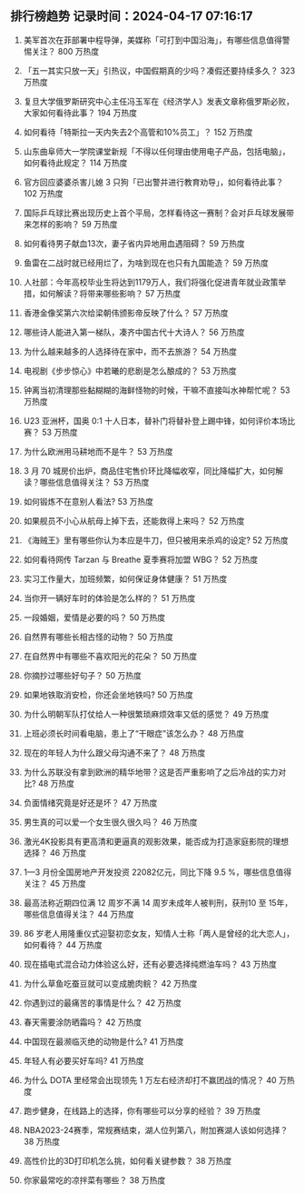 
## 排行榜趋势 记录时间：2024-04-17 07:16:17
  
  1. 美军首次在菲部署中程导弹，美媒称「可打到中国沿海」，有哪些信息值得警惕关注？ 800 万热度
    
  2. 「五一其实只放一天」引热议，中国假期真的少吗？凑假还要持续多久？ 323 万热度
    
  3. 复旦大学俄罗斯研究中心主任冯玉军在《经济学人》发表文章称俄罗斯必败，大家如何看待此事？ 194 万热度
    
  4. 如何看待「特斯拉一天内失去2个高管和10%员工」？ 152 万热度
    
  5. 山东曲阜师大一学院课堂新规「不得以任何理由使用电子产品，包括电脑」，如何看待此规定？ 114 万热度
    
  6. 官方回应婆婆杀害儿媳 3 只狗「已出警并进行教育劝导」，如何看待此事？ 102 万热度
    
  7. 国际乒乓球比赛出现历史上首个平局，怎样看待这一赛制？会对乒乓球发展带来怎样的影响？ 59 万热度
    
  8. 如何看待男子献血13次，妻子省内异地用血遇阻碍？ 59 万热度
    
  9. 鱼雷在二战时就已经用烂了，为啥到现在也只有九国能造？ 59 万热度
    
  10. 人社部：今年高校毕业生将达到1179万人，我们将强化促进青年就业政策举措，如何解读？将带来哪些影响？ 57 万热度
    
  11. 香港金像奖第六次给梁朝伟颁影帝反映了什么？ 57 万热度
    
  12. 哪些诗人能进入第一梯队，凑齐中国古代十大诗人？ 56 万热度
    
  13. 为什么越来越多的人选择待在家中，而不去旅游？ 54 万热度
    
  14. 电视剧《步步惊心》中若曦的悲剧是怎么酿成的？ 53 万热度
    
  15. 钟离当初清理那些黏糊糊的海鲜怪物的时候，干嘛不直接叫水神帮忙呢？ 53 万热度
    
  16. U23 亚洲杯，国奥 0:1 十人日本，替补门将替补登上踢中锋，如何评价本场比赛？ 53 万热度
    
  17. 为什么欧洲用马耕地而不是牛？ 53 万热度
    
  18. 3 月 70 城房价出炉，商品住宅售价环比降幅收窄，同比降幅扩大，如何解读？哪些信息值得关注？ 53 万热度
    
  19. 如何锻炼不在意别人看法? 53 万热度
    
  20. 如果舰员不小心从航母上掉下去，还能救得上来吗？ 52 万热度
    
  21. 《海贼王》里有哪些你认为本应是牛刀，但只被用来杀鸡的设定? 52 万热度
    
  22. 如何看待网传 Tarzan 与 Breathe 夏季赛将加盟 WBG？ 52 万热度
    
  23. 实习工作量大，加班频繁，如何保证身体健康？ 51 万热度
    
  24. 当你开一辆好车时的体验是怎么样的？ 51 万热度
    
  25. 一段婚姻，爱情是必要的吗？ 50 万热度
    
  26. 自然界有哪些长相古怪的动物？ 50 万热度
    
  27. 在自然界中有哪些不喜欢阳光的花朵？ 50 万热度
    
  28. 你摘抄过哪些好句子？ 50 万热度
    
  29. 如果地铁取消安检，你还会坐地铁吗? 50 万热度
    
  30. 为什么明朝军队打仗给人一种很繁琐麻烦效率又低的感觉？ 49 万热度
    
  31. 上班必须长时间看电脑，患上了“干眼症”该怎么办？ 48 万热度
    
  32. 现在的年轻人为什么跟父母沟通不来了？ 48 万热度
    
  33. 为什么苏联没有拿到欧洲的精华地带？这是否严重影响了之后冷战的实力对比? 48 万热度
    
  34. 负面情绪究竟是好还是坏？ 47 万热度
    
  35. 男生真的可以爱一个女生很久很久吗？ 46 万热度
    
  36. 激光4K投影具有更高清和更逼真的观影效果，能否成为打造家庭影院的理想选择？ 46 万热度
    
  37. 1—3 月份全国房地产开发投资 22082亿元，同比下降 9.5 %，哪些信息值得关注？ 45 万热度
    
  38. 最高法称近期四位满 12 周岁不满 14 周岁未成年人被判刑，获刑10 至 15年，哪些信息值得关注？ 44 万热度
    
  39. 86 岁老人用隆重仪式迎娶初恋女友，知情人士称「两人是曾经的北大恋人」，如何看待？ 44 万热度
    
  40. 现在插电式混合动力体验这么好，还有必要选择纯燃油车吗？ 43 万热度
    
  41. 为什么草鱼吃蚕豆就可以变成脆肉鲩？ 42 万热度
    
  42. 你遇到过的最痛苦的事情是什么？ 42 万热度
    
  43. 春天需要涂防晒霜吗？ 42 万热度
    
  44. 中国现在最濒临灭绝的动物是什么? 41 万热度
    
  45. 年轻人有必要买好车吗? 41 万热度
    
  46. 为什么 DOTA 里经常会出现领先 1 万左右经济却打不赢团战的情况？ 40 万热度
    
  47. 跑步健身，在线路上的选择，你有哪些可以分享的经验？ 39 万热度
    
  48. NBA2023-24赛季，常规赛结束，湖人位列第八，附加赛湖人该如何选择？ 38 万热度
    
  49. 高性价比的3D打印机怎么挑，如何看关键参数？ 38 万热度
    
  50. 你家最常吃的凉拌菜有哪些？ 38 万热度
    